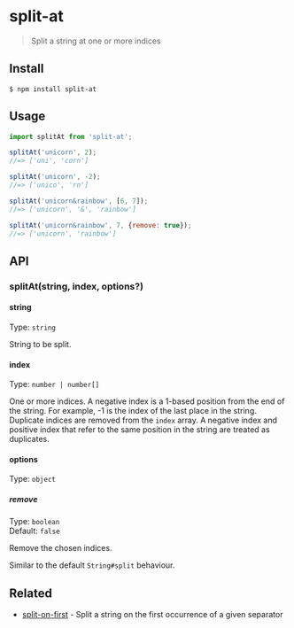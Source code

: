 # split-at

> Split a string at one or more indices

## Install

```
$ npm install split-at
```

## Usage

```js
import splitAt from 'split-at';

splitAt('unicorn', 2);
//=> ['uni', 'corn']

splitAt('unicorn', -2);
//=> ['unico', 'rn']

splitAt('unicorn&rainbow', [6, 7]);
//=> ['unicorn', '&', 'rainbow']

splitAt('unicorn&rainbow', 7, {remove: true});
//=> ['unicorn', 'rainbow']
```

## API

### splitAt(string, index, options?)

#### string

Type: `string`

String to be split.

#### index

Type: `number | number[]`

One or more indices. A negative index is a 1-based position from the end of the string. For example, -1 is the index of the last place in the string. Duplicate indices are removed from the `index` array. A negative index and positive index that refer to the same position in the string are treated as duplicates.

#### options

Type: `object`

##### remove

Type: `boolean`\
Default: `false`

Remove the chosen indices.

Similar to the default `String#split` behaviour.

## Related

- [split-on-first](https://github.com/sindresorhus/split-on-first) - Split a string on the first occurrence of a given separator
